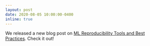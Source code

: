 ```yaml
---
layout: post
date: 2020-08-05 10:00:00-0400
inline: true
---
```


We released a new blog post on [ML Reproducibility Tools and Best Practices](https://www.cs.mcgill.ca/~ksinha4/practices_for_reproducibility/). Check it out!
